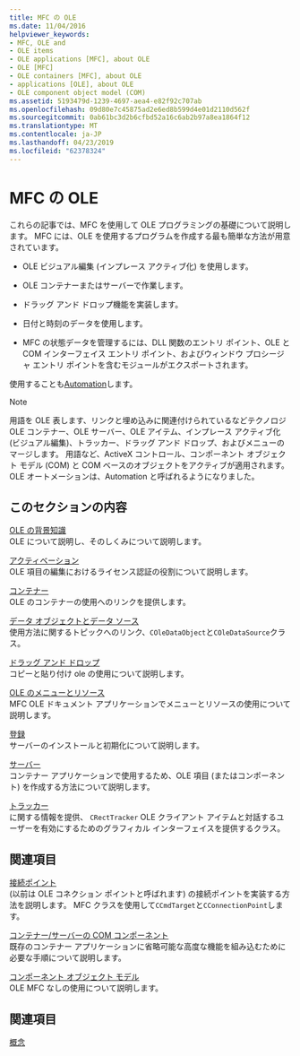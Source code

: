 ```yaml
---
title: MFC の OLE
ms.date: 11/04/2016
helpviewer_keywords:
- MFC, OLE and
- OLE items
- OLE applications [MFC], about OLE
- OLE [MFC]
- OLE containers [MFC], about OLE
- applications [OLE], about OLE
- OLE component object model (COM)
ms.assetid: 5193479d-1239-4697-aea4-e82f92c707ab
ms.openlocfilehash: 09d80e7c45875ad2e6ed8b599d4e01d2110d562f
ms.sourcegitcommit: 0ab61bc3d2b6cfbd52a16c6ab2b97a8ea1864f12
ms.translationtype: MT
ms.contentlocale: ja-JP
ms.lasthandoff: 04/23/2019
ms.locfileid: "62378324"
---
```

# <a name="ole-in-mfc"></a>MFC の OLE

これらの記事では、MFC を使用して OLE プログラミングの基礎について説明します。 MFC には、OLE を使用するプログラムを作成する最も簡単な方法が用意されています。

- OLE ビジュアル編集 (インプレース アクティブ化) を使用します。

- OLE コンテナーまたはサーバーで作業します。

- ドラッグ アンド ドロップ機能を実装します。

- 日付と時刻のデータを使用します。

- MFC の状態データを管理するには、DLL 関数のエントリ ポイント、OLE と COM インターフェイス エントリ ポイント、およびウィンドウ プロシージャ エントリ ポイントを含むモジュールがエクスポートされます。

使用することも[Automation](../mfc/automation.md)します。

> [!NOTE]
>  用語を OLE 表します、リンクと埋め込みに関連付けられているなどテクノロジ OLE コンテナー、OLE サーバー、OLE アイテム、インプレース アクティブ化 (ビジュアル編集)、トラッカー、ドラッグ アンド ドロップ、およびメニューのマージします。 用語など、ActiveX コントロール、コンポーネント オブジェクト モデル (COM) と COM ベースのオブジェクトをアクティブが適用されます。 OLE オートメーションは、Automation と呼ばれるようになりました。

## <a name="in-this-section"></a>このセクションの内容

[OLE の背景知識](../mfc/ole-background.md)<br/>
OLE について説明し、そのしくみについて説明します。

[アクティベーション](../mfc/activation-cpp.md)<br/>
OLE 項目の編集におけるライセンス認証の役割について説明します。

[コンテナー](../mfc/containers.md)<br/>
OLE のコンテナーの使用へのリンクを提供します。

[データ オブジェクトとデータ ソース](../mfc/data-objects-and-data-sources-ole.md)<br/>
使用方法に関するトピックへのリンク、`COleDataObject`と`COleDataSource`クラス。

[ドラッグ アンド ドロップ](../mfc/drag-and-drop-ole.md)<br/>
コピーと貼り付け ole の使用について説明します。

[OLE のメニューとリソース](../mfc/menus-and-resources-ole.md)<br/>
MFC OLE ドキュメント アプリケーションでメニューとリソースの使用について説明します。

[登録](../mfc/registration.md)<br/>
サーバーのインストールと初期化について説明します。

[サーバー](../mfc/servers.md)<br/>
コンテナー アプリケーションで使用するため、OLE 項目 (またはコンポーネント) を作成する方法について説明します。

[トラッカー](../mfc/trackers.md)<br/>
に関する情報を提供、 `CRectTracker` OLE クライアント アイテムと対話するユーザーを有効にするためのグラフィカル インターフェイスを提供するクラス。

## <a name="related-sections"></a>関連項目

[接続ポイント](../mfc/connection-points.md)<br/>
(以前は OLE コネクション ポイントと呼ばれます) の接続ポイントを実装する方法を説明します。 MFC クラスを使用して`CCmdTarget`と`CConnectionPoint`します。

[コンテナー/サーバーの COM コンポーネント](../mfc/containers-advanced-features.md)<br/>
既存のコンテナー アプリケーションに省略可能な高度な機能を組み込むために必要な手順について説明します。

[コンポーネント オブジェクト モデル](/windows/desktop/com/the-component-object-model)<br/>
OLE MFC なしの使用について説明します。

## <a name="see-also"></a>関連項目

[概念](../mfc/mfc-concepts.md)
